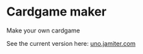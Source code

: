 # Cardgame maker
Make your own cardgame

See the current version here:
[uno.jamiter.com](http://uno.jamiter.com)
